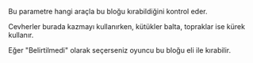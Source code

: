 Bu parametre hangi araçla bu bloğu kırabildiğini kontrol eder.

Cevherler burada kazmayı kullanırken, kütükler balta, topraklar ise kürek kullanır.

Eğer "Belirtilmedi" olarak seçerseniz oyuncu bu bloğu eli ile kırabilir.
